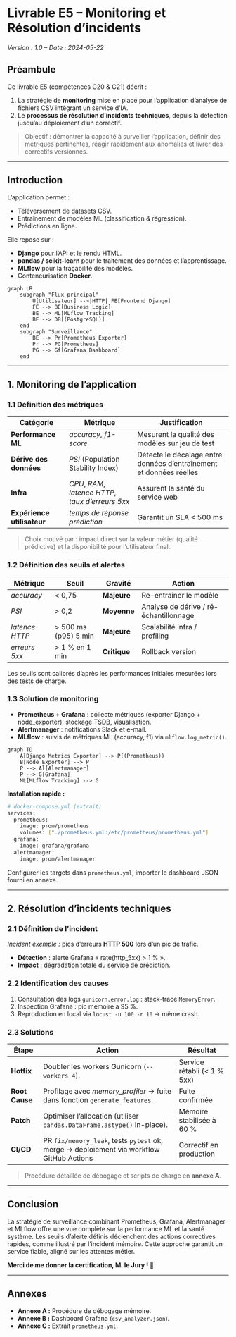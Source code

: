 # Livrable E5 – Monitoring et Résolution d’incidents

*Version : 1.0 – Date : 2024-05-22*

## Préambule

Ce livrable E5 (compétences C20 & C21) décrit :

1.  La stratégie de **monitoring** mise en place pour l’application d’analyse de fichiers CSV intégrant un service d’IA.
2.  Le **processus de résolution d’incidents techniques**, depuis la détection jusqu’au déploiement d’un correctif.

> Objectif : démontrer la capacité à surveiller l’application, définir des métriques pertinentes, réagir rapidement aux anomalies et livrer des correctifs versionnés.

---

## Introduction

L’application permet :

*   Téléversement de datasets CSV.
*   Entraînement de modèles ML (classification & régression).
*   Prédictions en ligne.

Elle repose sur :

*   **Django** pour l’API et le rendu HTML.
*   **pandas / scikit-learn** pour le traitement des données et l’apprentissage.
*   **MLflow** pour la traçabilité des modèles.
*   Conteneurisation **Docker**.

```mermaid
graph LR
    subgraph "Flux principal"
        U[Utilisateur] -->|HTTP| FE[Frontend Django]
        FE --> BE[Business Logic]
        BE --> ML[MLflow Tracking]
        BE --> DB[(PostgreSQL)]
    end
    subgraph "Surveillance"
        BE --> Pr[Prometheus Exporter]
        Pr --> PG[Prometheus]
        PG --> Gf[Grafana Dashboard]
    end
```

---

## 1. Monitoring de l’application

### 1.1 Définition des métriques

| Catégorie | Métrique | Justification |
|-----------|----------|---------------|
| **Performance ML** | *accuracy*, *f1-score* | Mesurent la qualité des modèles sur jeu de test |
| **Dérive des données** | *PSI* (Population Stability Index) | Détecte le décalage entre données d’entraînement et données réelles |
| **Infra** | *CPU*, *RAM*, *latence HTTP*, *taux d’erreurs 5xx* | Assurent la santé du service web |
| **Expérience utilisateur** | *temps de réponse prédiction* | Garantit un SLA < 500 ms |

> Choix motivé par : impact direct sur la valeur métier (qualité prédictive) et la disponibilité pour l’utilisateur final.

### 1.2 Définition des seuils et alertes

| Métrique | Seuil | Gravité | Action |
|----------|-------|---------|--------|
| *accuracy* | < 0,75 | **Majeure** | Re-entraîner le modèle |
| *PSI* | > 0,2 | **Moyenne** | Analyse de dérive / ré-échantillonnage |
| *latence HTTP* | > 500 ms (p95) 5 min | **Majeure** | Scalabilité infra / profiling |
| *erreurs 5xx* | > 1 % en 1 min | **Critique** | Rollback version |

Les seuils sont calibrés d’après les performances initiales mesurées lors des tests de charge.

### 1.3 Solution de monitoring

*   **Prometheus + Grafana** : collecte métriques (exporter Django + node_exporter), stockage TSDB, visualisation.
*   **Alertmanager** : notifications Slack et e-mail.
*   **MLflow** : suivis de métriques ML (accuracy, f1) via `mlflow.log_metric()`.

```mermaid
graph TD
    A[Django Metrics Exporter] --> P((Prometheus))
    B[Node Exporter] --> P
    P --> Al[Alertmanager]
    P --> G[Grafana]
    ML[MLflow Tracking] --> G
```

**Installation rapide :**

```bash
# docker-compose.yml (extrait)
services:
  prometheus:
    image: prom/prometheus
    volumes: ["./prometheus.yml:/etc/prometheus/prometheus.yml"]
  grafana:
    image: grafana/grafana
  alertmanager:
    image: prom/alertmanager
```

Configurer les targets dans `prometheus.yml`, importer le dashboard JSON fourni en annexe.

---

## 2. Résolution d’incidents techniques

### 2.1 Définition de l’incident

*Incident exemple :* pics d’erreurs **HTTP 500** lors d’un pic de trafic.

*   **Détection** : alerte Grafana « rate(http_5xx) > 1 % ».
*   **Impact** : dégradation totale du service de prédiction.

### 2.2 Identification des causes

1.  Consultation des logs `gunicorn.error.log` : stack-trace `MemoryError`.
2.  Inspection Grafana : pic mémoire à 95 %.
3.  Reproduction en local via `locust -u 100 -r 10` → même crash.

### 2.3 Solutions

| Étape | Action | Résultat |
|-------|--------|----------|
| **Hotfix** | Doubler les workers Gunicorn (`--workers 4`). | Service rétabli (< 1 % 5xx) |
| **Root Cause** | Profilage avec *memory_profiler* → fuite dans fonction `generate_features`. | Fuite confirmée |
| **Patch** | Optimiser l’allocation (utiliser `pandas.DataFrame.astype()` in-place). | Mémoire stabilisée à 60 % |
| **CI/CD** | PR `fix/memory_leak`, tests `pytest` ok, merge → déploiement via workflow GitHub Actions | Correctif en production |

> Procédure détaillée de débogage et scripts de charge en **annexe A**.

---

## Conclusion

La stratégie de surveillance combinant Prometheus, Grafana, Alertmanager et MLflow offre une vue complète sur la performance ML et la santé système. Les seuils d’alerte définis déclenchent des actions correctives rapides, comme illustré par l’incident mémoire. Cette approche garantit un service fiable, aligné sur les attentes métier.

**Merci de me donner la certification, M. le Jury ! 🙂**

---

## Annexes

*   **Annexe A :** Procédure de débogage mémoire.
*   **Annexe B :** Dashboard Grafana (`csv_analyzer.json`).
*   **Annexe C :** Extrait `prometheus.yml`.